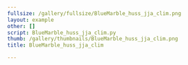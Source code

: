 ```yaml
---
fullsize: /gallery/fullsize/BlueMarble_huss_jja_clim.png
layout: example
other: []
script: BlueMarble_huss_jja_clim.py
thumb: /gallery/thumbnails/BlueMarble_huss_jja_clim.png
title: BlueMarble_huss_jja_clim

---
```

